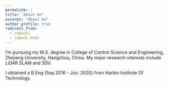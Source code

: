 ```yaml
---
permalink: /
title: "About me"
excerpt: "About me"
author_profile: true
redirect_from: 
  - /about/
  - /about.html
---
```


I’m pursuing my M.S. degree in College of Control Science and Engineering, Zhejiang University, Hangzhou, China. My major research interests include LiDAR SLAM and 3DV.

I obtained a B.Eng (Sep.2016 - Jun. 2020) from Harbin Institute Of Technology.
